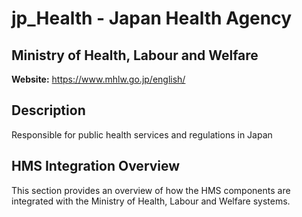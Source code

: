 # jp_Health - Japan Health Agency

## Ministry of Health, Labour and Welfare

**Website:** https://www.mhlw.go.jp/english/

## Description

Responsible for public health services and regulations in Japan

## HMS Integration Overview

This section provides an overview of how the HMS components are integrated with the Ministry of Health, Labour and Welfare systems.
